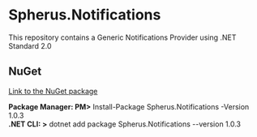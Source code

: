 # Spherus.Notifications

This repository contains a Generic Notifications Provider using .NET Standard 2.0

## NuGet

[Link to the NuGet package](https://www.nuget.org/packages/Spherus.Notifications/)

**Package Manager: PM>** Install-Package Spherus.Notifications -Version 1.0.3 <br />
**.NET CLI: >** dotnet add package Spherus.Notifications --version 1.0.3
